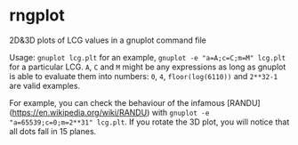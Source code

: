 # rngplot
2D&amp;3D plots of LCG values in a gnuplot command file

Usage: `gnuplot lcg.plt` for an example, `gnuplot -e "a=A;c=C;m=M" lcg.plt` for a particular LCG. `A`, `C` and `M` might be any expressions as long as gnuplot is able to evaluate them into numbers: `0`, `4`, `floor(log(6110))` and `2**32-1` are valid examples.

For example, you can check the behaviour of the infamous [RANDU] (https://en.wikipedia.org/wiki/RANDU) with `gnuplot -e "a=65539;c=0;m=2**31" lcg.plt`. If you rotate the 3D plot, you will notice that all dots fall in 15 planes.

